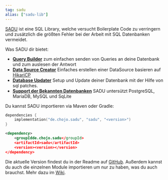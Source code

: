```yaml
---
tag: sadu
alias: ["sadu-lib"]
---
```


[SADU](https://github.com/rainbowdashlabs/sadu) ist eine SQL Library, welche versucht Boilerplate Code zu verringern und zusätzlich die größten Fehler bei der Arbeit mit SQL Datenbanken vermeidet.

Was SADU dir bietet:
- **[Query Builder](https://github.com/rainbowdashlabs/sadu/wiki/SADU-Queries)** zum einfachen senden von Queries an deine Datenbank und zum auslesen der Antwort
- **[Data Source Creator](https://github.com/rainbowdashlabs/sadu/wiki/SADU-Datasource)** Einfaches erstellen einer DataSource basieren auf [HikariCP](https://github.com/brettwooldridge/HikariCP)
- **[Database Updater](https://github.com/rainbowdashlabs/sadu/wiki/SADU-Updater)** Setup und Update deiner Datenbank mit der Hilfe von sql patches.
- **[Support der Bekannten Datenbanken](https://github.com/rainbowdashlabs/sadu/wiki/SADU-Sql-Types)** SADU untersützt PostgreSQL, MariaDB, MySQL und SqLite

Du kannst SADU importieren via Maven oder Gradle:
```kts
dependencies {
    implementation("de.chojo.sadu", "sadu", "<version>")
}
```

```xml
<dependency>
    <groupIdde.chojo.sadu</groupId>
    <artifactId>sadu</artifactId>
    <version><version></version>
</dependency>
```

Die aktuelle Version findest du in der Readme auf [GitHub](https://github.com/rainbowdashlabs/sadu).
Außerdem kannst du auch die einzelnen Module importieren um nur zu haben, was du auch brauchst. Mehr dazu im [Wiki](https://github.com/rainbowdashlabs/sadu/wiki).
